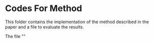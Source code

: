 # Codes For Method
This folder contains the implementation of the method described in the paper and a file to evaluate the results.

The file ""
